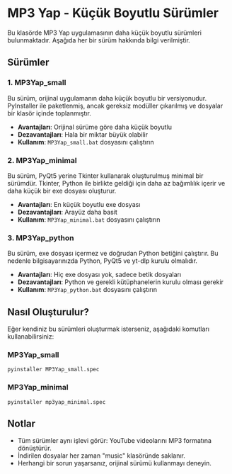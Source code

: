# MP3 Yap - Küçük Boyutlu Sürümler

Bu klasörde MP3 Yap uygulamasının daha küçük boyutlu sürümleri bulunmaktadır. Aşağıda her bir sürüm hakkında bilgi verilmiştir.

## Sürümler

### 1. MP3Yap_small

Bu sürüm, orijinal uygulamanın daha küçük boyutlu bir versiyonudur. PyInstaller ile paketlenmiş, ancak gereksiz modüller çıkarılmış ve dosyalar bir klasör içinde toplanmıştır.

- **Avantajları**: Orijinal sürüme göre daha küçük boyutlu
- **Dezavantajları**: Hala bir miktar büyük olabilir
- **Kullanım**: `MP3Yap_small.bat` dosyasını çalıştırın

### 2. MP3Yap_minimal

Bu sürüm, PyQt5 yerine Tkinter kullanarak oluşturulmuş minimal bir sürümdür. Tkinter, Python ile birlikte geldiği için daha az bağımlılık içerir ve daha küçük bir exe dosyası oluşturur.

- **Avantajları**: En küçük boyutlu exe dosyası
- **Dezavantajları**: Arayüz daha basit
- **Kullanım**: `MP3Yap_minimal.bat` dosyasını çalıştırın

### 3. MP3Yap_python

Bu sürüm, exe dosyası içermez ve doğrudan Python betiğini çalıştırır. Bu nedenle bilgisayarınızda Python, PyQt5 ve yt-dlp kurulu olmalıdır.

- **Avantajları**: Hiç exe dosyası yok, sadece betik dosyaları
- **Dezavantajları**: Python ve gerekli kütüphanelerin kurulu olması gerekir
- **Kullanım**: `MP3Yap_python.bat` dosyasını çalıştırın

## Nasıl Oluşturulur?

Eğer kendiniz bu sürümleri oluşturmak isterseniz, aşağıdaki komutları kullanabilirsiniz:

### MP3Yap_small

```
pyinstaller MP3Yap_small.spec
```

### MP3Yap_minimal

```
pyinstaller mp3yap_minimal.spec
```

## Notlar

- Tüm sürümler aynı işlevi görür: YouTube videolarını MP3 formatına dönüştürür.
- İndirilen dosyalar her zaman "music" klasöründe saklanır.
- Herhangi bir sorun yaşarsanız, orijinal sürümü kullanmayı deneyin.

